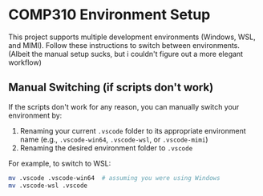# COMP310 Environment Setup

This project supports multiple development environments (Windows, WSL, and MIMI). 
Follow these instructions to switch between environments.
(Albeit the manual setup sucks, but i couldn't figure out a more elegant workflow)

## Manual Switching (if scripts don't work)

If the scripts don't work for any reason, you can manually switch your environment by:

1. Renaming your current `.vscode` folder to its appropriate environment name (e.g., `.vscode-win64`, `.vscode-wsl`, or `.vscode-mimi`)
2. Renaming the desired environment folder to `.vscode`

For example, to switch to WSL:
```bash
mv .vscode .vscode-win64  # assuming you were using Windows
mv .vscode-wsl .vscode
```